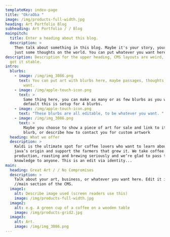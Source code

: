 ```yaml
---
templateKey: index-page
title: "OkraOba "
image: /img/products-full-width.jpg
heading: Art Portfolio Blog
subheading: Art Portfolio / / Blog
mainpitch:
  title: Enter a heading about this blog.
  description: >
    Then talk about something in this blog. Maybe it's your story, your art, or
    just some thoughts on the world. You can put whatever you want here.
description: Description for the upper heading, CMS layouts are weird, but this
  got it stable.
intro:
  blurbs:
    - image: /img/img_3086.png
      text: You can put art with blurbs here, maybe passages, thoughts, whatever you
        want.
    - image: /img/apple-touch-icon.png
      text: >
        Same thing here, you can make as many or as few blurbs as you want, by
        default this is setup for 4 blurbs.
    - image: /img/apple-touch-icon.png
      text: "These blurbs are all editable, to be whatever you want. "
    - image: /img/img_3086.png
      text: >
        Maybe you choose to show a piece of art for sale and link to it in the
        blurb, or describe how to contact you for custom artwork
  heading: What we offer
  description: >
    Kaldi is the ultimate spot for coffee lovers who want to learn about their
    java’s origin and support the farmers that grew it. We take coffee
    production, roasting and brewing seriously and we’re glad to pass that
    knowledge to anyone. This is an edit via identity...
main:
  heading: Great Art / / No Compromises
  description: >
    Talk about your art, business, or whatever you want here. Edit it in the
    //main section of the CMS.
  image1:
    alt: Describe image used (screen readers use this)
    image: /img/products-full-width.jpg
  image2:
    alt: e.g. A green cup of a coffee on a wooden table
    image: /img/products-grid2.jpg
  image3:
    alt: Art.
    image: /img/img_3086.png
---
```

